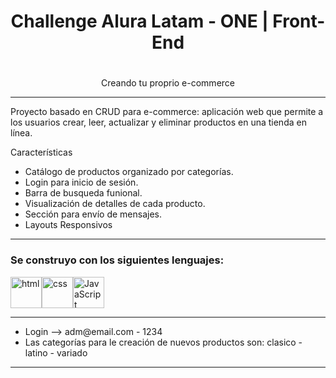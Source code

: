 # <h1 align="center">Challenge Alura Latam - ONE | Front-End<h1>
<p align="center">Creando tu proprio e-commerce</p>

<hr>

Proyecto basado en CRUD para e-commerce: aplicación web que permite a los usuarios crear, leer, actualizar y eliminar productos en una tienda en línea.

Características

<ul>
    <li>Catálogo de productos organizado por categorías.</li>
    <li>Login para inicio de sesión.</li>
    <li>Barra de busqueda funional.</li>
    <li>Visualización de detalles de cada producto.</li>
    <li>Sección para envío de mensajes.</li>
    <li>Layouts Responsivos</li>
</ul>

<hr>

<h3>Se construyo con los siguientes lenguajes:</h3>

 <img src="https://img.icons8.com/color/344/html-5--v1.png" alt="html" width="50"/><img src="https://img.icons8.com/color/344/css3.png" alt="css" width="50"/><img    src="https://img.icons8.com/color/344/javascript--v1.png" alt="JavaScript" width="50"/>
 
 <hr>
 
 <ul>
  <li>Login -->  adm@email.com  -  1234</li>
  <li>Las categorías para le creación de nuevos productos son: clasico  -  latino  -  variado</li>
</ul>

<hr>